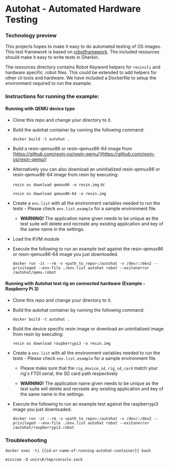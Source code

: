 # Autohat - Automated Hardware Testing
### Technology preview

This projects hopes to make it easy to do automated testing of OS images. This test framework is based on [robotframework](http://robotframework.org). The included resources should make it easy to write tests in Gherkin.

The resources directory contains Robot Keyword helpers for ``resincli`` and hardware specific .robot files. This could be extended to add helpers for other cli tools and hardware. We have included a Dockerfile to setup the environment required to run the example.

### Instructions for running the example:

#### Running with QEMU device type

* Clone this repo and change your directory to it.

* Build the autohat container by running the following command:

  ``docker build -t autohat .``

* Build a resin-qemux86 or resin-qemux86-64 image from [https://github.com/resin-os/resin-qemu/](https://github.com/resin-os/resin-qemu/)

* Alternatively you can also download an uninitialized resin-qemux86 or resin-qemux86-64 image from resin by executing:

  ``resin os download qemux86 -o resin.img`` or

  ``resin os download qemux86-64 -o resin.img``

* Create a `env.list` with all the environment variables needed to run the tests - Please check `env.list.example` for a sample environment file.

    * **WARNING!** The application name given needs to be unique as the test suite will delete and recreate any existing application and key of the same name in the settings.

* Load the KVM module

* Execute the following to run an example test against the resin-qemux86 or resin-qemux86-64 image you just downloaded.

    ``docker run -it --rm -v <path_to_repo>:/autohat -v /dev/:/dev2 --privileged --env-file ./env.list autohat robot --exitonerror /autohat/qemu.robot``

#### Running with Autohat test rig on connected hardware (Example - Raspberry Pi 3)

* Clone this repo and change your directory to it.

* Build the autohat container by running the following command:

  ``docker build -t autohat .``

* Build the device specific resin image or download an uninitialized image from resin by executing:

  ``resin os download raspberrypi3 -o resin.img``

* Create a `env.list` with all the environment variables needed to run the tests - Please check `env.list.example` for a sample environment file.

	* Please make sure that the ``rig_device_id``, ``rig_sd_card`` match your rig's FTDI serial, the SD card path respectively

    * **WARNING!** The application name given needs to be unique as the test suite will delete and recreate any existing application and key of the same name in the settings.

* Execute the following to run an example test against the raspberrypi3 image you just downloaded.

    ``docker run -it --rm -v <path_to_repo>:/autohat -v /dev/:/dev2 --privileged --env-file ./env.list autohat robot --exitonerror /autohat/raspberrypi3.robot``

### Troubleshooting

    docker exec -ti {{id-or-name-of-running-autohat-container}} bash

    minicom -D unix\#/tmp/console.sock
